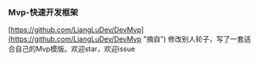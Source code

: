 ### Mvp-快速开发框架
[https://github.com/LiangLuDev/DevMvp](https://github.com/LiangLuDev/DevMvp "摘自")
修改别人轮子，写了一套适合自己的Mvp模版。欢迎star，欢迎issue